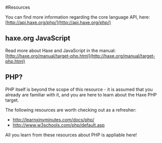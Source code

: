 #Resources

You can find more information regarding the core language API, here: [http://api.haxe.org/php/](http://api.haxe.org/php/)


## haxe.org JavaScript

Read more about Haxe and JavaScript in the manual:
[http://haxe.org/manual/target-php.html](http://haxe.org/manual/target-php.html)


## PHP?

PHP itself is beyond the scope of this resource - it is assumed that you already are familiar with it, and you are here to learn about the Haxe PHP target.

The following resources are worth checking out as a refresher:

* <http://learnxinyminutes.com/docs/php/>
* <http://www.w3schools.com/php/default.asp>

All you learn from these resources about PHP is appliable here! 

